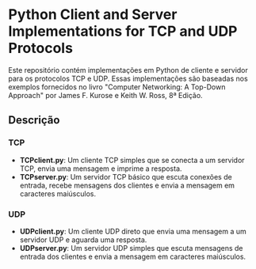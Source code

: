 # Python Client and Server Implementations for TCP and UDP Protocols

Este repositório contém implementações em Python de cliente e servidor para os protocolos TCP e UDP. Essas implementações são baseadas nos exemplos fornecidos no livro "Computer Networking: A Top-Down Approach" por James F. Kurose e Keith W. Ross, 8ª Edição.

## Descrição

### TCP

- **TCPclient.py**: Um cliente TCP simples que se conecta a um servidor TCP, envia uma mensagem e imprime a resposta.
- **TCPserver.py**: Um servidor TCP básico que escuta conexões de entrada, recebe mensagens dos clientes e envia a mensagem em caracteres maiúsculos.

### UDP

- **UDPclient.py**: Um cliente UDP direto que envia uma mensagem a um servidor UDP e aguarda uma resposta.
- **UDPserver.py**: Um servidor UDP simples que escuta mensagens de entrada dos clientes e envia a mensagem em caracteres maiúsculos.
